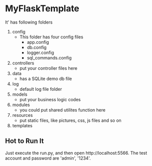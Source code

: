 # MyFlaskTemplate
 
It' has following folders
1. config
    - This folder has four config files
        - app.config
        - db.config
        - logger.config
        - sql_commands.config
2. controllers
    - put your controller files here
3. data
    - has a SQLite demo db file
4. log
    - default log file folder
5. models
    - put your business logic codes
6. modules
    - you could put shared utilites function here
7. resources
    - put static files, like pictures, css, js files and so on
8. templates

## Hot to Run It

Just execute the run.py, and then open http://localhost:5566. The test account and password are 'admin', '1234'.
